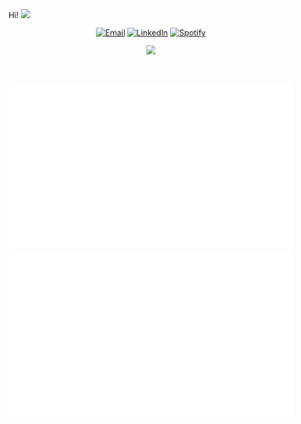 <h align="center"> Hi! <img src="https://media.giphy.com/media/hvRJCLFzcasrR4ia7z/giphy.gif" width="25px"></h>
 
<p align="center">
<a href="mailto:osatoaziegbe@gmail.com"><img src="https://img.shields.io/badge/-osatoaziegbe-87c1ff?style=for-the-badge&amp;logo=GMail&amp;logoColor=white&amp;link=mailto:osatoaziegbe@gmail.com" alt="Email"></a>
<a href="https://www.linkedin.com/in/osatohamen-aziegbe/"><img src="https://img.shields.io/badge/-osatohamen-ff66ce?style=for-the-badge&amp;logo=LinkedIn&amp;logoColor=white&amp;link=https://www.linkedin.com/in/osatohamen-aziegbe/" alt="LinkedIn"></a>
<a href="https://open.spotify.com/user/5v7vdgilr8kr8x29lm14ibfml"><img src="https://img.shields.io/badge/-osato_az-df48ff?style=for-the-badge&amp;logo=Spotify&amp;logoColor=white&amp;link=https://open.spotify.com/user/5v7vdgilr8kr8x29lm14ibfml" alt="Spotify"></a></p>

<p align="center">
<img src="https://github.com/osatohamen/osatohamen/assets/76673811/f9c4eabf-da4e-4c22-8398-55dae5597fb1" width="300">

<br><p align="center">
![](https://raw.githubusercontent.com/osatohamen/github-stats/master/generated/overview.svg)
![](https://raw.githubusercontent.com/osatohamen/github-stats/master/generated/languages.svg)

